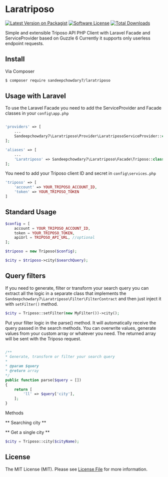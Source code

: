 # Laratriposo

[![Latest Version on Packagist][ico-version]][link-packagist]
[![Software License][ico-license]](license.md)
[![Total Downloads][ico-downloads]][link-downloads]


Simple and extensible Triposo API PHP Client with Laravel Facade and ServiceProvider based on Guzzle 6
Currently it supports only userless endpoint requests.


## Install

Via Composer

``` bash
$ composer require sandeepchowdary7/laratriposo
```


## Usage with Laravel

To use the Laravel Facade you need to add the ServiceProvider and Facade classes in your `config\app.php`

``` php

'providers' => [
    ...
    Sandeepchowdary7\Laratriposo\Provider\LaratriposoServiceProvider::class,
];

'aliases' => [
    ...
    'Laratriposo' => Sandeepchowdary7\Laratriposo\Facade\Triposo::class
];
```

You need to add your Triposo client ID and secret in `config\services.php`

``` php
'triposo' => [
    'account' => YOUR_TRIPOSO_ACCOUNT_ID,
    'token' => YOUR_TRIPOSO_TOKEN
]
```

## Standard Usage

``` php
$config = [
    account = YOUR_TRIPOSO_ACCOUNT_ID,
    token = YOUR_TRIPOSO_TOKEN,
    apiUrl = TRIPOSO_API_URL, //optional
];

$triposo = new Triposo($config);

$city = $triposo->city($searchQuery);
```

## Query filters

If you need to generate, filter or transform your search query you can extract all the logic in a separate class that implements the `Sandeepchowdary7\Laratriposo\Filter\FilterContract`
and then just inject it with `setFilter()` method.

```php
$city = Triposo::setFilter(new MyFilter())->city();
```

Put your filter logic in the parse() method. It will automatically receive the query passed in the search methods.
You can overwrite values, generate values from your custom array or whatever you need. The returned array will be sent with the Triposo request.
```php

/**
* Generate, transform or filter your search query
*
* @param $query
* @return array
*/
public function parse($query = [])
{
    return [
        'll' => $query['city'],
    ];
}
```

Methods


** Searching city **

** Get a single city **

```php
$city = Triposo::city($cityName);
```


## License

The MIT License (MIT). Please see [License File](license.md) for more information.

[ico-version]: https://img.shields.io/packagist/sandeepchowdary7/laratriposo.svg?style=flat-square
[ico-license]: https://img.shields.io/badge/license-MIT-brightgreen.svg?style=flat-square
[ico-downloads]: https://img.shields.io/packagist/dt/sandeepchowdary7/laratriposo.svg?style=flat-square

[link-packagist]: https://packagist.org/packages/sandeepchowdary7/laratriposo
[link-downloads]: https://packagist.org/packages/sandeepchowdary7/laratriposo
[link-author]: https://github.com/sandeepchowdary7
[link-contributors]: ../../contributors
